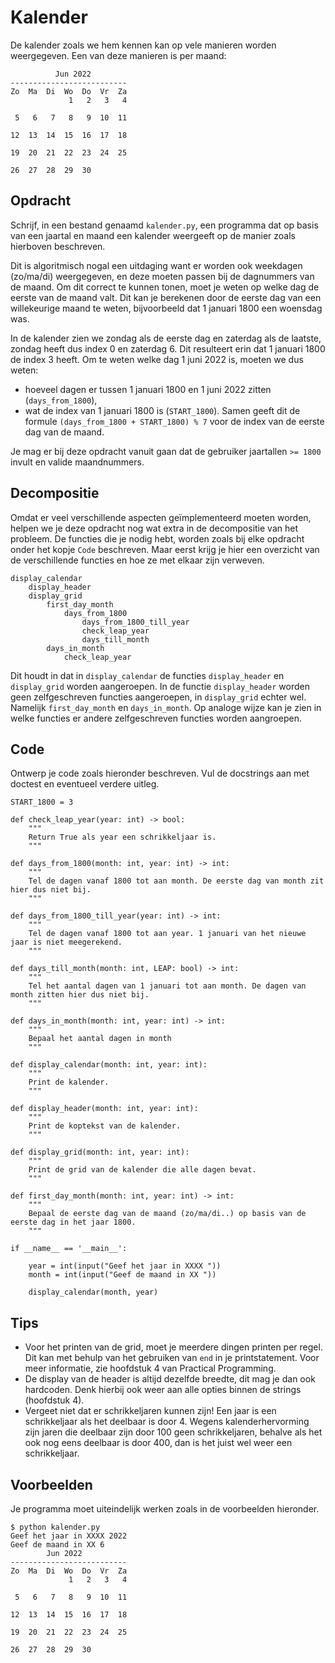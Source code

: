 # Kalender

De kalender zoals we hem kennen kan op vele manieren worden weergegeven. Een van deze manieren is per maand:

              Jun 2022
    --------------------------
    Zo  Ma  Di  Wo  Do  Vr  Za
                 1   2   3   4

     5   6   7   8   9  10  11

    12  13  14  15  16  17  18

    19  20  21  22  23  24  25

    26  27  28  29  30

## Opdracht

Schrijf, in een bestand genaamd `kalender.py`, een programma dat op basis van een jaartal en maand een kalender weergeeft op de manier zoals hierboven beschreven.

Dit is algoritmisch nogal een uitdaging want er worden ook weekdagen (zo/ma/di) weergegeven, en deze moeten passen bij de dagnummers van de maand. Om dit correct te kunnen tonen, moet je weten op welke dag de eerste van de maand valt. Dit kan je berekenen door de eerste dag van een willekeurige maand te weten, bijvoorbeeld dat 1 januari 1800 een woensdag was.

In de kalender zien we zondag als de eerste dag en zaterdag als de laatste, zondag heeft dus index 0 en zaterdag 6. Dit resulteert erin dat 1 januari 1800 de index 3 heeft. Om te weten welke dag 1 juni 2022 is, moeten we dus weten:
* hoeveel dagen er tussen 1 januari 1800 en 1 juni 2022 zitten (`days_from_1800`),
* wat de index van 1 januari 1800 is (`START_1800`).
Samen geeft dit de formule `(days_from_1800 + START_1800) % 7` voor de index van de eerste dag van de maand.

Je mag er bij deze opdracht vanuit gaan dat de gebruiker jaartallen `>= 1800` invult en valide maandnummers.

## Decompositie

Omdat er veel verschillende aspecten geïmplementeerd moeten worden, helpen we je deze opdracht nog wat extra in de decompositie van het probleem.
De functies die je nodig hebt, worden zoals bij elke opdracht onder het kopje `Code` beschreven. Maar eerst krijg je hier een overzicht van de verschillende functies en hoe ze met elkaar zijn verweven.

    display_calendar
        display_header
        display_grid
            first_day_month
                days_from_1800
                    days_from_1800_till_year
                    check_leap_year
                    days_till_month
            days_in_month
                check_leap_year

Dit houdt in dat in `display_calendar` de functies `display_header` en `display_grid` worden aangeroepen. In de functie `display_header` worden geen zelfgeschreven functies aangeroepen, in `display_grid` echter wel. Namelijk `first_day_month` en `days_in_month`. Op analoge wijze kan je zien in welke functies er andere zelfgeschreven functies worden aangroepen.


## Code

Ontwerp je code zoals hieronder beschreven. Vul de docstrings aan met doctest en eventueel verdere uitleg.

    START_1800 = 3

    def check_leap_year(year: int) -> bool:
        """
        Return True als year een schrikkeljaar is.
        """

    def days_from_1800(month: int, year: int) -> int:
        """
        Tel de dagen vanaf 1800 tot aan month. De eerste dag van month zit hier dus niet bij.
        """

    def days_from_1800_till_year(year: int) -> int:
        """
        Tel de dagen vanaf 1800 tot aan year. 1 januari van het nieuwe jaar is niet meegerekend.
        """

    def days_till_month(month: int, LEAP: bool) -> int:
        """
        Tel het aantal dagen van 1 januari tot aan month. De dagen van month zitten hier dus niet bij.
        """

    def days_in_month(month: int, year: int) -> int:
        """
        Bepaal het aantal dagen in month
        """

    def display_calendar(month: int, year: int):
        """
        Print de kalender.
        """

    def display_header(month: int, year: int):
        """
        Print de koptekst van de kalender.
        """

    def display_grid(month: int, year: int):
        """
        Print de grid van de kalender die alle dagen bevat.
        """

    def first_day_month(month: int, year: int) -> int:
        """
        Bepaal de eerste dag van de maand (zo/ma/di..) op basis van de eerste dag in het jaar 1800.
        """

    if __name__ == '__main__':

        year = int(input("Geef het jaar in XXXX "))
        month = int(input("Geef de maand in XX "))

        display_calendar(month, year)

## Tips

* Voor het printen van de grid, moet je meerdere dingen printen per regel. Dit kan met behulp van het gebruiken van `end` in je printstatement. Voor meer informatie, zie hoofdstuk 4 van Practical Programming.
* De display van de header is altijd dezelfde breedte, dit mag je dan ook hardcoden. Denk hierbij ook weer aan alle opties binnen de strings (hoofdstuk 4).
* Vergeet niet dat er schrikkeljaren kunnen zijn! Een jaar is een schrikkeljaar als het deelbaar is door 4. Wegens kalenderhervorming zijn jaren die deelbaar zijn door 100 geen schrikkeljaren, behalve als het ook nog eens deelbaar is door 400, dan is het juist wel weer een schrikkeljaar.

## Voorbeelden

Je programma moet uiteindelijk werken zoals in de voorbeelden hieronder.

    $ python kalender.py
    Geef het jaar in XXXX 2022
    Geef de maand in XX 6
            Jun 2022
    --------------------------
    Zo  Ma  Di  Wo  Do  Vr  Za
                 1   2   3   4

     5   6   7   8   9  10  11

    12  13  14  15  16  17  18

    19  20  21  22  23  24  25

    26  27  28  29  30
